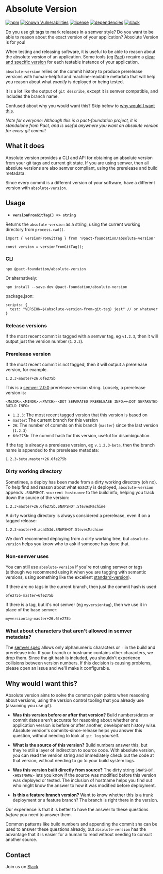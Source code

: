 # Absolute Version

[![npm](https://img.shields.io/npm/v/@pact-foundation/absolute-version.svg)](https://www.npmjs.com/package/@pact-foundation/absolute-version)
[![Known Vulnerabilities](https://snyk.io/test/github/pact-foundation/absolute-version/badge.svg?targetFile=package.json)](https://snyk.io/test/github/pact-foundation/absolute-version?targetFile=package.json)
[![license](https://img.shields.io/github/license/pact-foundation/absolute-version.svg)](https://github.com/pact-foundation/absolute-version/blob/main/LICENSE)
[![dependencies](https://img.shields.io/david/pact-foundation/absolute-version.svg)](https://www.npmjs.com/package/@pact-foundation/pact-node)
[![slack](http://slack.pact.io/badge.svg)](http://slack.pact.io)

Do you use git tags to mark releases in a semver style? Do you want to be able to reason about
the exact version of your application? Absolute Version is for you!

When testing and releasing software, it is useful to be able to reason about
the absolute version of an application. Some tools (eg [Pact](https://pact.io))
require a [clear and specific
version](https://docs.pact.io/getting_started/versioning_in_the_pact_broker/) for
each testable instance of your application.

`absolute-version` relies on the commit history to produce prerelease versions
with human-helpful and machine-readable metadata that will help you reason about what
_exactly_ is deployed or being tested.

It is a lot like the output of `git describe`, except it is semver
compatible, and includes the branch name.

Confused about why you would want this? Skip below to [why would I want this](#why-would-i-want-this).

_Note for everyone: Although this is a pact-foundation project, it is standalone from Pact, and is useful anywhere you want an absolute version for every git commit_

## What it does

Absolute version provides a CLI and API for obtaining an absolute version from
your git tags and current git state. If you are using semver, then all
absolute versions are also semver compliant, using the prerelease and build metadata.

Since every commit is a different version of your software, have a different version with `absolute-version`.

## Usage

- **`versionFromGitTag() => string`**

Returns the `absolute-version` as a string, using the current working directory from `process.cwd()`.

```
import { versionFromGitTag } from '@pact-foundation/absolute-version'

const version = versionFromGitTag();
```

### CLI

```
npx @pact-foundation/absolute-version
```

Or alternatively:

```
npm install --save-dev @pact-foundation/absolute-version
```

package.json:

```
scripts: {
  test: "VERSION=$(absolute-version-from-git-tag) jest" // or whatever
}
```

### Release versions

If the most recent commit is tagged with a semver tag, eg `v1.2.3`, then it will
output just the version number (`1.2.3`).

### Prerelease version

If the most recent commit is not tagged, then it will output a prerelease
version, for example.

```
1.2.3-master+26.6fe275b
```

This is a [semver 2.0.0](https://semver.org/) prerelease version string. Loosely, a prerelease version is:

```
<MAJOR>.<MINOR>.<PATCH>-<DOT SEPARATED PRERELEASE INFO>+<DOT SEPARATED BUILD INFO>
```

- `1.2.3`: The most recent tagged version that this version is based on
- `master`: The current branch for this version
- `26`: The number of commits on this branch (`master`) since the last version (`1.2.3`)
- `6fe275b`: The commit hash for this version, useful for disambiguation

If the tag is already a prerelease version, eg `v.1.2.3-beta`, then the branch name is appended
to the prerelease metadata:

```
1.2.3-beta.master+26.6fe275b
```

### Dirty working directory

Sometimes, a deploy has been made from a dirty working directory (oh no). To
help find and reason about what exactly is deployed, `absolute-version` appends
`.SNAPSHOT.<current hostname>` to the build info, helping you track down the
source of the version:

```
1.2.3-master+26.6fe275b.SNAPSHOT.StevesMachine
```

A dirty working directory is always considered a prerelease, even if on a
tagged release:

```
1.2.3-master+0.aca353d.SNAPSHOT.StevesMachine
```

We don't recommend deploying from a dirty working tree, but `absolute-version`
helps you know who to ask if someone has done that.

### Non-semver uses

You can still use `absolute-version` if you're not using semver or tags
(although we recommend using it when you are tagging with semantic versions,
using something like the excellent
[standard-version](https://github.com/conventional-changelog/standard-version)).

If there are no tags in the current branch, then just the commit hash is used:

```
6fe275b-master+6fe275b
```

If there is a tag, but it's not semver (eg `myversiontag`), then we use it in place of the base semver:

```
myversiontag-master+26.6fe275b
```

### What about characters that aren't allowed in semver metadata?

The [semver spec](https://semver.org/) allows only alphanumeric characters or
`-` in the build and prerelease info. If your branch or hostname contains
other characters, we drop them. Since
the git hash is included, you shouldn't experience collisions between version
numbers. If this decision is causing problems, please open an
issue and we'll make it configurable.

## Why would I want this?

Absolute version aims to solve the common pain points when reasoning about
versions, using the version control tooling that you already use (assuming you use git).

- **Was this version before or after that version?** Build numbers/dates or commit dates
  aren't accurate for reasoning about whether one application version is
  before or after another, development history wise. Absolute version's
  commits-since-release helps you answer this question, without needing to
  look at `git log` yourself.

- **What is the source of this version?** Build numbers answer this, but
  they're still a layer of indirection to source code. With absolute version,
  you can read the version string and immediately check out the code at that
  version, without needing to go to your build system logs.

- **Was this version built directly from source?** The dirty string
  `SNAPSHOT.<HOSTNAME>` lets you know if the source was modified before this
  version was deployed or tested. The inclusion of hostname helps you find out who
  might know the answer to how it was modified before deployment.

- **Is this a feature branch version?** Want to know whether this is a trunk
  deployment or a feature branch? The branch is right there in the version.

Our experience is that it is better to have the answer to these questions _before_
you need to answer them.

Common patterns like build numbers and appending the commit sha can be used
to answer these questions already, but `absolute-version` has the advantage
that it is easier for a human to read without needing to consult another
source.

## Contact

Join us on [Slack](https://slack.pact.io)
